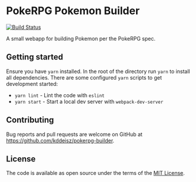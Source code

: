 # PokeRPG Pokemon Builder

[![Build Status](https://travis-ci.com/kddeisz/pokerpg-builder.svg?branch=master)](https://travis-ci.com/kddeisz/pokerpg-builder)

A small webapp for building Pokemon per the PokeRPG spec.

## Getting started

Ensure you have `yarn` installed. In the root of the directory run `yarn` to install all dependencies. There are some configured `yarn` scripts to get development started:

* `yarn lint` - Lint the code with `eslint`
* `yarn start` - Start a local dev server with `webpack-dev-server`

## Contributing

Bug reports and pull requests are welcome on GitHub at https://github.com/kddeisz/pokerpg-builder.

## License

The code is available as open source under the terms of the [MIT License](https://opensource.org/licenses/MIT).
